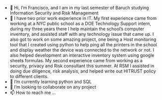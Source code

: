 - 👋 Hi, I’m Francisco, and I am in my last semester of Baruch studying Information Security and Risk Management
- 👀 I have two prior work experience in IT. My first experience came from working at a NYC public school as a DOE Technology Support intern, during my three years there I help maintain the school’s computer inventory, and assisted staff with any technology issue that came up. I also got to work on some amazing project, one being a Host monitoring tool that I created using python to help ping all the printers in the school and display weather the device was connected to the network or not. I also helped development an interactive inventory system using google sheets formulas. My second experience came from working as a security, privacy and Risk consultant this summer. At RSM I assisted in doing due diligence, risk analysis, and helped write out HITRUST policy to different clients. 
- 🌱 I’m currently learning python and SQL
- 💞️ I’m looking to collaborate on any project
- 📫 How to reach me ...

<!---
Fran0616/Fran0616 is a ✨ special ✨ repository because its `README.md` (this file) appears on your GitHub profile.
You can click the Preview link to take a look at your changes.
--->
